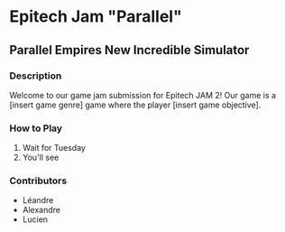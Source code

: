 # Epitech Jam "Parallel"
## Parallel Empires New Incredible Simulator

### Description
Welcome to our game jam submission for Epitech JAM 2!
Our game is a [insert game genre] game where the player [insert game objective].

### How to Play
1. Wait for Tuesday
2. You'll see

### Contributors
- Léandre
- Alexandre
- Lucien

